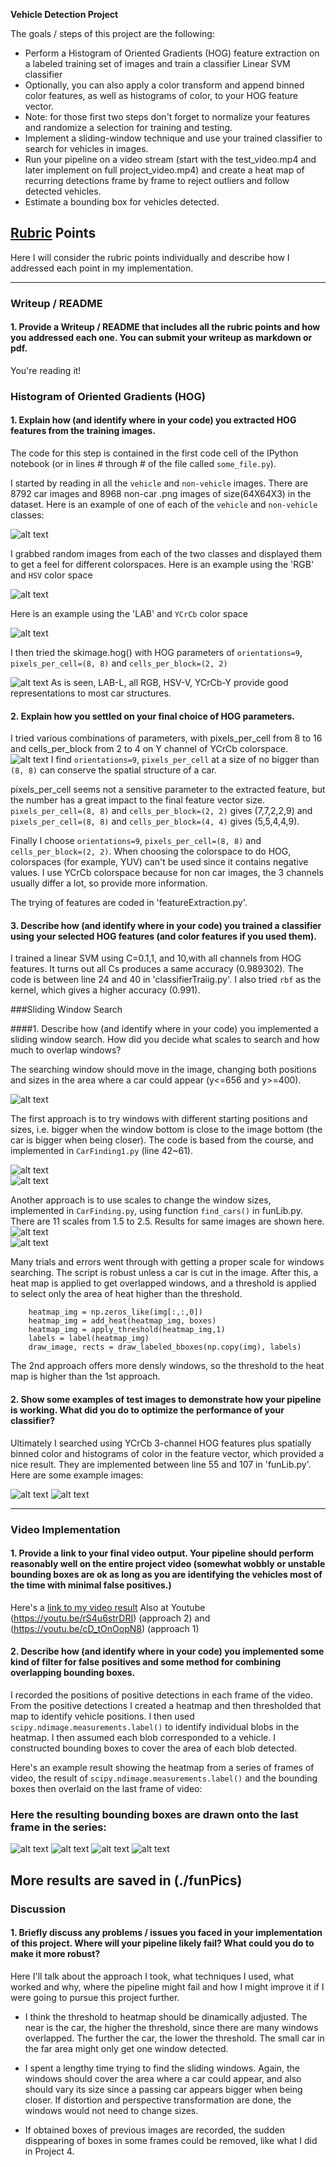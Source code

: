 **Vehicle Detection Project**

The goals / steps of this project are the following:

* Perform a Histogram of Oriented Gradients (HOG) feature extraction on a labeled training set of images and train a classifier Linear SVM classifier
* Optionally, you can also apply a color transform and append binned color features, as well as histograms of color, to your HOG feature vector. 
* Note: for those first two steps don't forget to normalize your features and randomize a selection for training and testing.
* Implement a sliding-window technique and use your trained classifier to search for vehicles in images.
* Run your pipeline on a video stream (start with the test_video.mp4 and later implement on full project_video.mp4) and create a heat map of recurring detections frame by frame to reject outliers and follow detected vehicles.
* Estimate a bounding box for vehicles detected.

[//]: # (Image References)
[image0]: ./output_images/exampleCarNNoncar.jpg

[image1]: ./output_images/exploreColorspaces_RGB_HSV.jpg
[image2]: ./output_images/exploreColorspaces_LAB_YCrCb.jpg
[image3]: ./output_images/HOG_example.jpg
[image4]: ./output_images/HOG_tryPara.jpg
[image5]: ./output_images/test1_marked.jpg
[image6]: ./output_images/findingCars_1.jpg
[image7]: ./output_images/findingCars_3.jpg
[image8]: ./output_images/findingCars_fun1.jpg
[image9]: ./output_images/findingCars_fun3.jpg
[image14]: ./output_images/findingCars_fun_heat1.jpg
[image15]: ./output_images/findingCars_fun_heat4.jpg
[image10]: ./output_images/CarsInVideo_heat0.jpg
[image11]: ./output_images/CarsInVideo_heat7.jpg
[image12]: ./output_images/CarsInVideo_heat25.jpg
[image13]: ./output_images/CarsInVideo_heat38.jpg
[video1]: ./project_video_out.mp4

## [Rubric](https://review.udacity.com/#!/rubrics/513/view) Points
Here I will consider the rubric points individually and describe how I addressed each point in my implementation.  

---
### Writeup / README

#### 1. Provide a Writeup / README that includes all the rubric points and how you addressed each one.  You can submit your writeup as markdown or pdf.  
You're reading it!

### Histogram of Oriented Gradients (HOG)

#### 1. Explain how (and identify where in your code) you extracted HOG features from the training images.

The code for this step is contained in the first code cell of the IPython notebook (or in lines # through # of the file called `some_file.py`).  

I started by reading in all the `vehicle` and `non-vehicle` images. There are 8792  car images and 8968  non-car .png images of size(64X64X3) in the dataset. Here is an example of one of each of the `vehicle` and `non-vehicle` classes:

![alt text][image0]

I grabbed random images from each of the two classes and displayed them to get a feel for different colorspaces.
Here is an example using the 'RGB' and `HSV` color space 

![alt text][image1]

Here is an example using the 'LAB' and `YCrCb` color space 

![alt text][image2]

I then tried the skimage.hog() with HOG parameters of `orientations=9`, `pixels_per_cell=(8, 8)` and `cells_per_block=(2, 2)`

![alt text][image3]
As is seen, LAB-L, all RGB, HSV-V, YCrCb-Y provide good representations to most car structures.

#### 2. Explain how you settled on your final choice of HOG parameters.

I tried various combinations of parameters, with pixels_per_cell from 8 to 16 and cells_per_block from 2 to 4 on Y channel of YCrCb colorspace. 
![alt text][image4]
I find `orientations=9`, `pixels_per_cell` at a size of no bigger than `(8, 8)`  can conserve the spatial structure of a car. 

pixels_per_cell seems not a sensitive parameter to the extracted feature, but the number has a great impact to the final feature vector size. `pixels_per_cell=(8, 8)` and `cells_per_block=(2, 2)` gives (7,7,2,2,9) and `pixels_per_cell=(8, 8)` and `cells_per_block=(4, 4)` gives (5,5,4,4,9). 

Finally I choose `orientations=9`, `pixels_per_cell=(8, 8)` and `cells_per_block=(2, 2)`.
When choosing the colorspace to do HOG, colorspaces (for example, YUV) can't be used since it contains negative values.  I use YCrCb colorspace because for non car images, the 3 channels usually differ a lot, so provide more information.

The trying of features are coded in 'featureExtraction.py'.

#### 3. Describe how (and identify where in your code) you trained a classifier using your selected HOG features (and color features if you used them).

I trained a linear SVM using C=0.1,1, and 10,with all channels from HOG features. It turns out all Cs produces a same accuracy (0.989302). The code is between line 24 and 40 in 'classifierTraiig.py'. I also tried `rbf` as the kernel, which gives a higher accuracy (0.991). 

###Sliding Window Search

####1. Describe how (and identify where in your code) you implemented a sliding window search.  How did you decide what scales to search and how much to overlap windows?

The searching window should move in the image, changing both positions and sizes in the area where a car could appear (y<=656 and y>=400).
 
![alt text][image5]

The first approach is to try windows with different starting positions and sizes, i.e. bigger when the window bottom is close to the image bottom (the car is bigger when being closer). The code is based from the course, and implemented in `CarFinding1.py` (line 42~61). 

![alt text][image6]  
![alt text][image7]

Another approach is to use scales to change the window sizes, implemented in `CarFinding.py`, using function `find_cars()` in funLib.py. There are 11 scales from 1.5 to 2.5. Results for same images are shown here.
![alt text][image8]  
![alt text][image9]

Many trials and errors went through with getting a proper scale for windows searching. The script is robust unless a car is cut in the image.
After this, a heat map is applied to get overlapped windows, and a threshold is applied to select only the area of heat higher than the threshold.
```
    heatmap_img = np.zeros_like(img[:,:,0])
    heatmap_img = add_heat(heatmap_img, boxes)
    heatmap_img = apply_threshold(heatmap_img,1) 
    labels = label(heatmap_img)
    draw_image, rects = draw_labeled_bboxes(np.copy(img), labels)
```

The 2nd approach offers more densly windows, so the threshold to the heat map is higher than the 1st approach.

#### 2. Show some examples of test images to demonstrate how your pipeline is working.  What did you do to optimize the performance of your classifier?

Ultimately I searched using YCrCb 3-channel HOG features plus spatially binned color and histograms of color in the feature vector, which provided a nice result. They are implemented between line 55 and 107 in 'funLib.py'. Here are some example images:

![alt text][image14]
![alt text][image15]

---

### Video Implementation

#### 1. Provide a link to your final video output.  Your pipeline should perform reasonably well on the entire project video (somewhat wobbly or unstable bounding boxes are ok as long as you are identifying the vehicles most of the time with minimal false positives.)
Here's a [link to my video result](./project_video_output.mp4)  Also at Youtube (https://youtu.be/rS4u6strDRI) (approach 2) and (https://youtu.be/cD_tOnOopN8) (approach 1)


#### 2. Describe how (and identify where in your code) you implemented some kind of filter for false positives and some method for combining overlapping bounding boxes.

I recorded the positions of positive detections in each frame of the video.  From the positive detections I created a heatmap and then thresholded that map to identify vehicle positions.  I then used `scipy.ndimage.measurements.label()` to identify individual blobs in the heatmap.  I then assumed each blob corresponded to a vehicle.  I constructed bounding boxes to cover the area of each blob detected.  

Here's an example result showing the heatmap from a series of frames of video, the result of `scipy.ndimage.measurements.label()` and the bounding boxes then overlaid on the last frame of video:

### Here the resulting bounding boxes are drawn onto the last frame in the series:

![alt text][image10]
![alt text][image11]
![alt text][image12]
![alt text][image13]


More results are saved in (./funPics)
---

### Discussion

#### 1. Briefly discuss any problems / issues you faced in your implementation of this project.  Where will your pipeline likely fail?  What could you do to make it more robust?

Here I'll talk about the approach I took, what techniques I used, what worked and why, where the pipeline might fail and how I might improve it if I were going to pursue this project further.  

- I think the threshold to heatmap should be dinamically adjusted. The near is the car, the higher the threshold, since there are many windows overlapped. The further the car, the lower the threshold. The small car in the far area might only get one window detected.

- I spent a lengthy time trying to find the sliding windows. Again, the windows should cover the area where a car could appear, and also should vary its size since a passing car appears bigger when being closer. If distortion and perspective transformation are done, the windows would not need to change sizes.

- If obtained boxes of previous images are recorded, the sudden disppearing of boxes in some frames could be removed, like what I did in Project 4.
